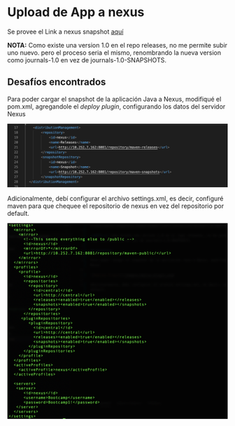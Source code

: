 # Upload de App a nexus

Se provee el Link a nexus snapshot [aquí](http://10.252.7.162:8081/#browse/browse:maven-snapshots:com%2Fsemperti%2Ftrial%2Fjournals%2F1.0-SNAPSHOT%2F1.0-20200110.140822-3)

**NOTA:** Como existe una version 1.0 en el repo releases, no me permite subir uno nuevo. pero el proceso seria el mismo, renombrando la nueva version como journals-1.0 en vez de journals-1.0-SNAPSHOTS.

## Desafíos encontrados

Para poder cargar el snapshot de la aplicación Java a Nexus, modifiqué el pom.xml, agregandole el *deploy plugin*, configurando los datos del servidor Nexus

![Deploy Plugin](/Images/deploy-plugin.png)

Adicionalmente, debí configurar el archivo settings.xml, es decir, configuré maven para que chequee el repositorio de nexus en vez del repositorio por default.

![Settings](/Images/settings.png)
